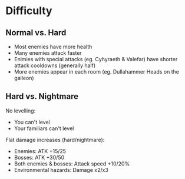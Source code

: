 # Difficulty

## Normal vs. Hard

- Most enemies have more health
- Many enemies attack faster
- Enimies with special attacks (eg. Cyhyraeth & Valefar) have shorter attack cooldowns (generally half)
- More enemies appear in each room (eg. Dullahammer Heads on the galleon)

## Hard vs. Nightmare

No levelling:

- You can't level
- Your familiars can't level

Flat damage increases (hard/nightmare):

- Enemies: ATK +15/25
- Bosses: ATK +30/50
- Both enemies & bosses: Attack speed +10/20%
- Environmental hazards: Damage x2/x3
